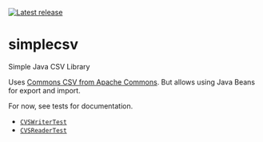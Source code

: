 [![Latest release](https://img.shields.io/github/release/bmilcke/simplecsv.svg)](https://github.com/bmilcke/simplecsv/releases/latest)

# simplecsv
Simple Java CSV Library

Uses [Commons CSV from Apache Commons][1]. But allows using Java Beans for export and import.

For now, see tests for documentation.

* [`CVSWriterTest`](src/test/java/me/landmesser/simplecsv/CSVWriterTest.java)
* [`CVSReaderTest`](src/test/java/me/landmesser/simplecsv/CSVReaderTest.java)

[1]: https://commons.apache.org/proper/commons-csv/
